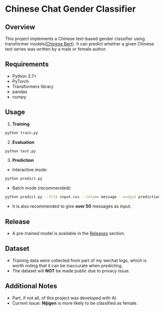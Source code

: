         
# Chinese Chat Gender Classifier

## Overview
This project implements a Chinese text-based gender classifier using transformer models([Chinese Bert](https://huggingface.co/hfl/chinese-roberta-wwm-ext)). It can predict whether a given Chinese text series was written by a male or female author.

## Requirements
- Python 3.7+
- PyTorch
- Transformers library
- pandas
- numpy

## Usage
1. **Training**
```bash
python train.py
```

2. **Evaluation**
```bash
python test.py
```

3. **Prediction**
- Interactive mode:
```bash
python predict.py
```
- Batch mode (recommended):
```bash
python predict.py --file input.csv --column message --output predictions.csv
```
- It is also recommended to give **over 50** messages as input.

## Release
- A pre-trained model is available in the [Releases](https://github.com/xue362/Chinese-Chat-Gender-Classifier/releases/tag/v0.1.with_weights) section.

## Dataset
-  Training data were collected from part of my wechat logs, which is worth noting that it can be inaccurate when predicting.
-  The dataset will **NOT** be made public due to privacy issue.

## Additional Notes
- Part, if not all, of this project was developed with AI.
- Current issue: **Nijigen** is more likely to be classified as female.


        
